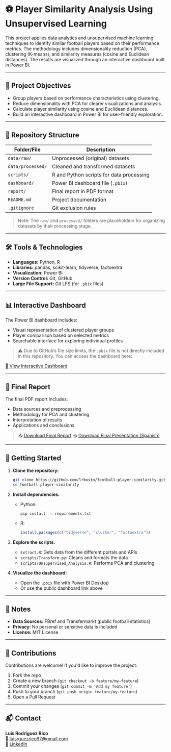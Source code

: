 
# ⚽ Player Similarity Analysis Using Unsupervised Learning

This project applies data analytics and unsupervised machine learning techniques to identify similar football players based on their performance metrics. The methodology includes dimensionality reduction (PCA), clustering (K-means), and similarity measures (cosine and Euclidean distances). The results are visualized through an interactive dashboard built in Power BI.

---

## 🎯 Project Objectives

- Group players based on performance characteristics using clustering.
- Reduce dimensionality with PCA for clearer visualizations and analysis.
- Calculate player similarity using cosine and Euclidean distances.
- Build an interactive dashboard in Power BI for user-friendly exploration.

---

## 📁 Repository Structure

| Folder/File       | Description                                      |
|-------------------|--------------------------------------------------|
| `data/raw/`       | Unprocessed (original) datasets                  |
| `data/processed/` | Cleaned and transformed datasets                 |
| `scripts/`        | R and Python scripts for data processing         |
| `dashboard/`      | Power BI dashboard file (`.pbix`)                |
| `report/`         | Final report in PDF format                       |
| `README.md`       | Project documentation                            |
| `.gitignore`      | Git exclusion rules                              |

> Note: The `raw/` and `processed/` folders are placeholders for organizing datasets by their processing stage.

---

## 🛠️ Tools & Technologies

- **Languages:** Python, R
- **Libraries:** pandas, scikit-learn, tidyverse, factoextra
- **Visualization:** Power BI
- **Version Control:** Git, GitHub
- **Large File Support:** Git LFS (for `.pbix` files)

---

## 📊 Interactive Dashboard

The Power BI dashboard includes:

- Visual representation of clustered player groups
- Player comparison based on selected metrics
- Searchable interface for exploring individual profiles

> ⚠️ Due to GitHub’s file size limits, the `.pbix` file is not directly included in this repository. You can access the dashboard here:

[🔗 View Interactive Dashboard](https://app.powerbi.com/view?r=eyJrIjoiOWI3OTdlZjctYmQ0MC00MWNlLTkzM2YtMmE4MWNmZDhhZjI2IiwidCI6IjA1ZWE3NGEzLTkyYzUtNGMzMS05NzhhLTkyNWMzYzc5OWNkMCIsImMiOjh9)


---

## 📄 Final Report

The final PDF report includes:

- Data sources and preprocessing
- Methodology for PCA and clustering
- Interpretation of results
- Applications and conclusions

> 📥 [Download Final Report](report/Report.pdf)
> 📥 [Download Final Presentation (Spanish)](report/Presentation.pptx)

---

## 🚀 Getting Started

1. **Clone the repository:**

   ```bash
   git clone https://github.com/lrbusto/football-player-similarity.git
   cd football-player-similarity
   ```

2. **Install dependencies:**

   - Python:

     ```bash
     pip install -r requirements.txt
     ```

   - R:

     ```R
     install.packages(c("tidyverse", "cluster", "factoextra"))
     ```

3. **Explore the scripts:**

   - `Extract.R`: Gets data from the different portals and APIs
   - `scripts/Transform.py`: Cleans and formats the data
   - `scripts/Unsupervised_Analysis.R`: Performs PCA and clustering

4. **Visualize the dashboard:**

   - Open the `.pbix` file with Power BI Desktop
   - Or use the public dashboard link above

---

## 📌 Notes

- **Data Sources:** FBref and Transfermarkt (public football statistics)
- **Privacy:** No personal or sensitive data is included
- **License:** MIT License

---

## 🤝 Contributions

Contributions are welcome! If you'd like to improve the project:

1. Fork the repo
2. Create a new branch (`git checkout -b feature/my-feature`)
3. Commit your changes (`git commit -m 'Add my feature'`)
4. Push to your branch (`git push origin feature/my-feature`)
5. Open a Pull Request

---

## 📬 Contact

**Luis Rodríguez Rico**  
📧 [luisrguezrico97@gmail.com](mailto:luisrguezrico97@gmail.com)  
💼 [LinkedIn](https://www.linkedin.com/in/luis-rodr%C3%ADguez-rico-a9241b134/)
